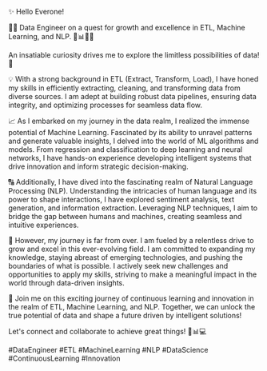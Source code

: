 ✨ Hello Everone!

👨‍💻 Data Engineer on a quest for growth and excellence in ETL, Machine Learning, and NLP. 🌱📊🤖🔡

An insatiable curiosity drives me to explore the limitless possibilities of data! 🚀

💡 With a strong background in ETL (Extract, Transform, Load), I have honed my skills in efficiently extracting, cleaning, and transforming data from diverse sources. I am adept at building robust data pipelines, ensuring data integrity, and optimizing processes for seamless data flow.

📈 As I embarked on my journey in the data realm, I realized the immense potential of Machine Learning. Fascinated by its ability to unravel patterns and generate valuable insights, I delved into the world of ML algorithms and models. From regression and classification to deep learning and neural networks, I have hands-on experience developing intelligent systems that drive innovation and inform strategic decision-making.

🔠 Additionally, I have dived into the fascinating realm of Natural Language Processing (NLP). Understanding the intricacies of human language and its power to shape interactions, I have explored sentiment analysis, text generation, and information extraction. Leveraging NLP techniques, I aim to bridge the gap between humans and machines, creating seamless and intuitive experiences.

🌱 However, my journey is far from over. I am fueled by a relentless drive to grow and excel in this ever-evolving field. I am committed to expanding my knowledge, staying abreast of emerging technologies, and pushing the boundaries of what is possible. I actively seek new challenges and opportunities to apply my skills, striving to make a meaningful impact in the world through data-driven insights.

🌟 Join me on this exciting journey of continuous learning and innovation in the realm of ETL, Machine Learning, and NLP. Together, we can unlock the true potential of data and shape a future driven by intelligent solutions!

Let's connect and collaborate to achieve great things! 🌟📊💻

#DataEngineer #ETL #MachineLearning #NLP #DataScience #ContinuousLearning #Innovation











